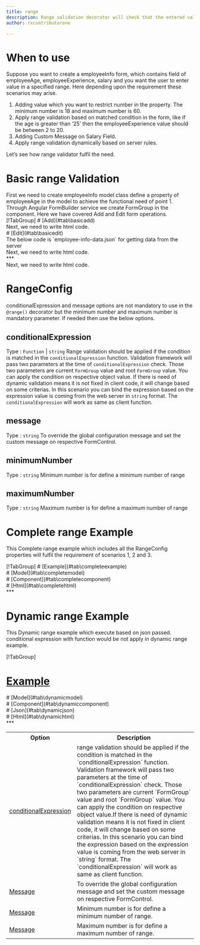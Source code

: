```yaml
---
title: range 
description: Range validation decorator will check that the entered value is in the specified range.
author: rxcontributorone

---
```

# When to use
Suppose you want to create a employeeInfo form, which contains field of employeeAge, employeeExperience, salary and you want the user to enter value in a specified range. Here depending upon the requirement these scenarios may arise.
<ol>
 <li>Adding value which you want to restrict number in the property. The minimum number is 18 and maximum number is 60.</li> 
 <li>Apply range validation based on matched condition in the form, like if the age is greater than ‘25’ then the employeeExperience value should be between 2 to 20.</li>
 <li>Adding Custom Message on Salary Field.</li>
 <li>Apply range validation dynamically based on server rules.</li>
</ol>
Let’s see how range validator fulfil the need.

# Basic range Validation
<data-scope scope="['decorator']">
First we need to create employeeInfo model class define a property of employeeAge in the model to achieve the functional need of point 1.
<div component="app-code" key="range-add-model"></div> 
</data-scope>
Through Angular FormBuilder service we create FormGroup in the component.
Here we have covered Add and Edit form operations.

<data-scope scope="['decorator']">
<div component="app-tabs" key="basic-operations"></div>
[!TabGroup]
# [Add](#tab\basicadd)
<div component="app-code" key="range-add-component"></div> 
Next, we need to write html code.
<div component="app-code" key="range-add-html"></div> 
<div component="app-range-add" title="range Decorator for add Example"></div>
# [Edit](#tab\basicedit)
<div component="app-code" key="range-edit-component"></div>
The below code is `employee-info-data.json` for getting data from the server 
<div component="app-code" key="data-range"></div> 
Next, we need to write html code.
<div component="app-code" key="range-edit-html"></div> 
<div component="app-range-add" title="range Decorator for edit Example"></div>
***
</data-scope>

<data-scope scope="['validator','templateDriven']">
<div component="app-code" key="range-add-component"></div> 
Next, we need to write html code.
<div component="app-code" key="range-add-html"></div> 
<div component="app-range-add" title="range Decorator for add Example"></div>
</data-scope>

# RangeConfig 
conditionalExpression and message options are not mandatory to use in the `@range()` decorator but the minimum number and maximum number is mandatory parameter. If needed then use the below options.

<table class="table table-bordered table-striped">
<tr><th>Option</th><th>Description</th></tr>
<tr><td><a href="#conditionalExpression"  (click)='scrollTo("#conditionalExpression")' title="conditionalExpression">conditionalExpression</a></td><td>range validation should be applied if the condition is matched in the `conditionalExpression` function. Validation framework will pass two parameters at the time of `conditionalExpression` check. Those two parameters are current `FormGroup` value and root `FormGroup` value. You can apply the condition on respective object value.If there is need of dynamic validation means it is not fixed in client code, it will change based on some criterias. In this scenario you can bind the expression based on the expression value is coming from the web server in `string` format. The `conditionalExpression` will work as same as client function.</td></tr>
<tr><td><a href="#message"  (click)='scrollTo("#message")' title="message">Message</a></td><td>To override the global configuration message and set the custom message on respective FormControl.</td></tr>
<tr><td><a href="#minimumNumber" (click)='scrollTo("#minimumNumber")' title="minimumnumber">Message</a></td><td> Minimum number is for define a minimum number of range.</td></tr>
<tr><td><a href="#maximumNumber"  (click)='scrollTo("#maximumNumber")' title="maximumNumber">Message</a></td><td> Maximum number is for define a maximum number of range.</td></tr>

## conditionalExpression 
Type :  `Function`  |  `string`
Range validation should be applied if the condition is matched in the `conditionalExpression` function. Validation framework will pass two parameters at the time of `conditionalExpression` check. Those two parameters are current `FormGroup` value and root `FormGroup` value. You can apply the condition on respective object value.
If there is need of dynamic validation means it is not fixed in client code, it will change based on some criterias. In this scenario you can bind the expression based on the expression value is coming from the web server in `string` format. The `conditionalExpression` will work as same as client function.

<div component="app-note" key="range-conditionalExpressionExampleFunction-model"></div>
<div component="app-code" key="range-conditionalExpressionExampleFunction-model"></div> 
<div component="app-note" key="range-conditionalExpressionExampleString-model"></div> 
<div component="app-code" key="range-conditionalExpressionExampleString-model"></div> 

<div component="app-example-runner" ref-component="app-range-conditionalExpression" title="range decorators with conditionalExpression" key="conditionalExpression"></div>

## message 
Type :  `string` 
To override the global configuration message and set the custom message on respective FormControl.

<div component="app-code" key="range-messageExample-model"></div> 
<div component="app-example-runner" ref-component="app-range-message" title="range decorators with message" key="message"></div>

## minimumNumber 
Type :  `string` 
Minimum number is for define a minimum number of range

<div component="app-code" key="range-minimumNumberExample-model"></div> 
<div component="app-example-runner" ref-component="app-range-minimumNumber" title="range decorators with minimumNumber" key="minimumNumber"></div>

## maximumNumber 
Type :  `string` 
Maximum number is for define a maximum number of range

<div component="app-code" key="range-maximumNumberExample-model"></div> 
<div component="app-example-runner" ref-component="app-range-maximumNumber" title="range decorators with maximumNumber" key="maximumNumber"></div>

# Complete range Example

This Complete range example which includes all the RangeConfig properties will fulfil the requirement of scenarios 1, 2 and 3.

<div component="app-tabs" key="complete"></div>
[!TabGroup]
# [Example](#tab\completeexample)
<div component="app-range-complete"></div>
<data-scope scope="['decorator']">
# [Model](#tab\completemodel)
<div component="app-code" key="range-complete-model"></div> 
</data-scope>
# [Component](#tab\completecomponent)
<div component="app-code" key="range-complete-component"></div> 
# [Html](#tab\completehtml)
<div component="app-code" key="range-complete-html"></div> 
***

# Dynamic range Example

This Dynamic range example which execute based on json passed. conditional expression with function would be not apply in dynamic range example. 

<div component="app-tabs" key="dynamic"></div>

[!TabGroup]
# [Example](#tab\dynamicexample)
<div component="app-range-dynamic"></div>
<data-scope scope="['decorator']">
# [Model](#tab\dynamicmodel)
<div component="app-code" key="range-dynamic-model"></div>
</data-scope>
# [Component](#tab\dynamiccomponent)
<div component="app-code" key="range-dynamic-component"></div>
# [Json](#tab\dynamicjson)
<div component="app-code" key="range-dynamic-json"></div>
# [Html](#tab\dynamichtml)
<div component="app-code" key="range-dynamic-html"></div> 
***